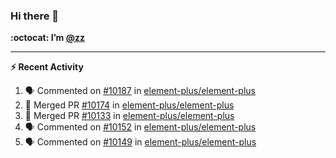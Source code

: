 ### Hi there 👋

**:octocat: I’m [@zz](https://github.com/holazz)**

---

**:zap: Recent Activity**

<!--START_SECTION:activity-->
1. 🗣 Commented on [#10187](https://github.com/element-plus/element-plus/issues/10187) in [element-plus/element-plus](https://github.com/element-plus/element-plus)
2. 🎉 Merged PR [#10174](https://github.com/element-plus/element-plus/pull/10174) in [element-plus/element-plus](https://github.com/element-plus/element-plus)
3. 🎉 Merged PR [#10133](https://github.com/element-plus/element-plus/pull/10133) in [element-plus/element-plus](https://github.com/element-plus/element-plus)
4. 🗣 Commented on [#10152](https://github.com/element-plus/element-plus/issues/10152) in [element-plus/element-plus](https://github.com/element-plus/element-plus)
5. 🗣 Commented on [#10149](https://github.com/element-plus/element-plus/issues/10149) in [element-plus/element-plus](https://github.com/element-plus/element-plus)
<!--END_SECTION:activity-->
